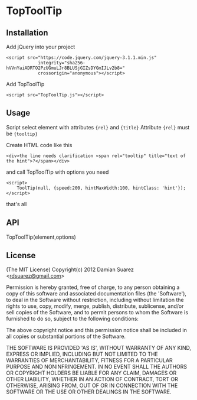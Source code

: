 # TopToolTip

## Installation
Add jQuery into your project
```
<script src="https://code.jquery.com/jquery-3.1.1.min.js"
            integrity="sha256-hVVnYaiADRTO2PzUGmuLJr8BLUSjGIZsDYGmIJLv2b8="
            crossorigin="anonymous"></script>
```

Add TopToolTip
```
<script src="TopToolTip.js"></script>
```

## Usage
Script select element with attributes `{rel}` and `{title}`
Attribute `{rel}` must be `{tooltip}`

Create HTML code like this
```
<div>the line needs clarification <span rel="tooltip" title="text of the hint">?</span></div>
```
and call TopToolTip with options you need
```
<script>
    ToolTip(null, {speed:200, hintMaxWidth:100, hintClass: 'hint'});
</script>
```
that's all

## API

TopToolTip(element,options)

## License

  (The MIT License)
  Copyright(c) 2012 Damian Suarez &lt;rdsuarez@gmail.com&gt;
  
  Permission is hereby granted, free of charge, to any person obtaining
  a copy of this software and associated documentation files (the
  'Software'), to deal in the Software without restriction, including
  without limitation the rights to use, copy, modify, merge, publish,
  distribute, sublicense, and/or sell copies of the Software, and to
  permit persons to whom the Software is furnished to do so, subject to
  the following conditions:
  
  The above copyright notice and this permission notice shall be
  included in all copies or substantial portions of the Software.
  
  THE SOFTWARE IS PROVIDED 'AS IS', WITHOUT WARRANTY OF ANY KIND,
  EXPRESS OR IMPLIED, INCLUDING BUT NOT LIMITED TO THE WARRANTIES OF
  MERCHANTABILITY, FITNESS FOR A PARTICULAR PURPOSE AND NONINFRINGEMENT.
  IN NO EVENT SHALL THE AUTHORS OR COPYRIGHT HOLDERS BE LIABLE FOR ANY
  CLAIM, DAMAGES OR OTHER LIABILITY, WHETHER IN AN ACTION OF CONTRACT,
  TORT OR OTHERWISE, ARISING FROM, OUT OF OR IN CONNECTION WITH THE
  SOFTWARE OR THE USE OR OTHER DEALINGS IN THE SOFTWARE.
